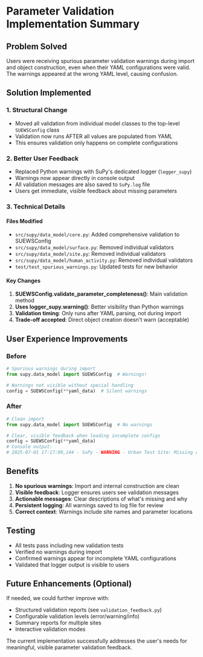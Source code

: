 # Parameter Validation Implementation Summary

## Problem Solved
Users were receiving spurious parameter validation warnings during import and object construction, even when their YAML configurations were valid. The warnings appeared at the wrong YAML level, causing confusion.

## Solution Implemented

### 1. Structural Change
- Moved all validation from individual model classes to the top-level `SUEWSConfig` class
- Validation now runs AFTER all values are populated from YAML
- This ensures validation only happens on complete configurations

### 2. Better User Feedback
- Replaced Python warnings with SuPy's dedicated logger (`logger_supy`)
- Warnings now appear directly in console output
- All validation messages are also saved to `SuPy.log` file
- Users get immediate, visible feedback about missing parameters

### 3. Technical Details

#### Files Modified
- `src/supy/data_model/core.py`: Added comprehensive validation to SUEWSConfig
- `src/supy/data_model/surface.py`: Removed individual validators
- `src/supy/data_model/site.py`: Removed individual validators  
- `src/supy/data_model/human_activity.py`: Removed individual validators
- `test/test_spurious_warnings.py`: Updated tests for new behavior

#### Key Changes
1. **SUEWSConfig.validate_parameter_completeness()**: Main validation method
2. **Uses logger_supy.warning()**: Better visibility than Python warnings
3. **Validation timing**: Only runs after YAML parsing, not during import
4. **Trade-off accepted**: Direct object creation doesn't warn (acceptable)

## User Experience Improvements

### Before
```python
# Spurious warnings during import
from supy.data_model import SUEWSConfig  # Warnings!

# Warnings not visible without special handling
config = SUEWSConfig(**yaml_data)  # Silent warnings
```

### After
```python
# Clean import
from supy.data_model import SUEWSConfig  # No warnings

# Clear, visible feedback when loading incomplete configs
config = SUEWSConfig(**yaml_data)
# Console output:
# 2025-07-01 17:17:09,144 - SuPy - WARNING - Urban Test Site: Missing critical parameters...
```

## Benefits
1. **No spurious warnings**: Import and internal construction are clean
2. **Visible feedback**: Logger ensures users see validation messages
3. **Actionable messages**: Clear descriptions of what's missing and why
4. **Persistent logging**: All warnings saved to log file for review
5. **Correct context**: Warnings include site names and parameter locations

## Testing
- All tests pass including new validation tests
- Verified no warnings during import
- Confirmed warnings appear for incomplete YAML configurations
- Validated that logger output is visible to users

## Future Enhancements (Optional)
If needed, we could further improve with:
- Structured validation reports (see `validation_feedback.py`)
- Configurable validation levels (error/warning/info)
- Summary reports for multiple sites
- Interactive validation modes

The current implementation successfully addresses the user's needs for meaningful, visible parameter validation feedback.